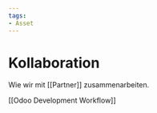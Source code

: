 ```yaml
---
tags:
- Asset
---
```

# Kollaboration

Wie wir mit [[Partner]] zusammenarbeiten.

[[Odoo Development Workflow]]

